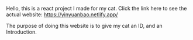 Hello, this is a react project I made for my cat.
Click the link here to see the actual website: https://yinyuanbao.netlify.app/

The purpose of doing this website is to give my cat an ID, and an Introduction.
